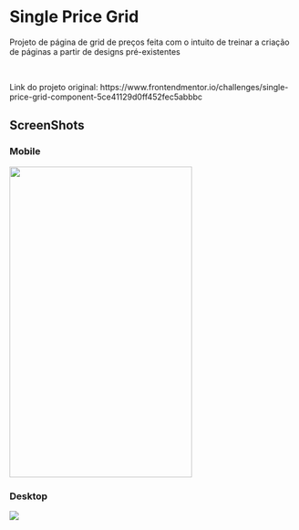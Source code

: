 <h1> Single Price Grid </h1>

<p> Projeto de página de grid de preços feita com o intuito de treinar a criação de páginas a partir de designs pré-existentes </p>
<br>
<p>
 Link do projeto original:
 https://www.frontendmentor.io/challenges/single-price-grid-component-5ce41129d0ff452fec5abbbc
</p> 

<h2> ScreenShots </h2>

<div>
	<h3> Mobile </h3>
	<img height="545" width="320" src="https://github.com/AugustoRavazoli/single-price-grid/blob/main/screenshots/mobile.png">
	<h3> Desktop </h3>
	<img src="https://github.com/AugustoRavazoli/single-price-grid/blob/main/screenshots/desktop.png">
</div>